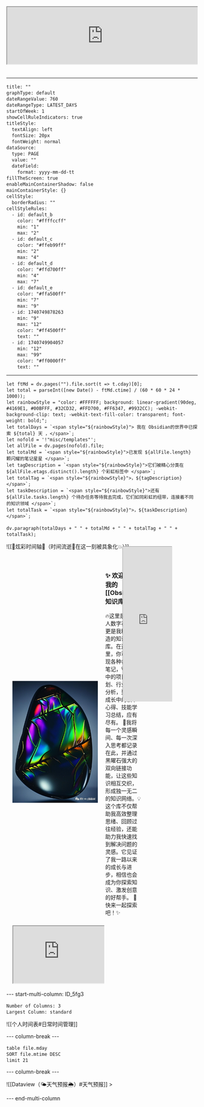 <div style=" width: 100%; height:250;overflow: hidden; "><iframe src="https://widget.pkmer.cn/free/Carousel?user=a2e5899e-975e-4457-afd4-ec3ff7dcbc90&" allow="fullscreen" style=" height: 100%; width: 100%;"></iframe></div>   

---
```contributionGraph
title: ""
graphType: default
dateRangeValue: 760
dateRangeType: LATEST_DAYS
startOfWeek: 1
showCellRuleIndicators: true
titleStyle:
  textAlign: left
  fontSize: 20px
  fontWeight: normal
dataSource:
  type: PAGE
  value: ""
  dateField:
    format: yyyy-mm-dd-tt
fillTheScreen: true
enableMainContainerShadow: false
mainContainerStyle: {}
cellStyle:
  borderRadius: ""
cellStyleRules:
  - id: default_b
    color: "#ffffccff"
    min: "1"
    max: "2"
  - id: default_c
    color: "#ffeb99ff"
    min: "2"
    max: "4"
  - id: default_d
    color: "#ffd700ff"
    min: "4"
    max: "7"
  - id: default_e
    color: "#ffa500ff"
    min: "7"
    max: "9"
  - id: 1740749878263
    min: "9"
    max: "12"
    color: "#ff4500ff"
    text: ""
  - id: 1740749904057
    min: "12"
    max: "99"
    color: "#ff0000ff"
    text: ""

```
---
```dataviewjs  
let ftMd = dv.pages("").file.sort(t => t.cday)[0];  
let total = parseInt([new Date() - ftMd.ctime] / (60 * 60 * 24 * 1000));  
let rainbowStyle = "color: #FFFFFF; background: linear-gradient(90deg, #4169E1, #00BFFF, #32CD32, #FFD700, #FF6347, #9932CC); -webkit-background-clip: text; -webkit-text-fill-color: transparent; font-weight: bold;";  
let totalDays = `<span style="${rainbowStyle}"> 我在 Obsidian的世界中已探索 ${total} 天 ，</span>`;  
let nofold = '!"misc/templates"';  
let allFile = dv.pages(nofold).file;  
let totalMd = `<span style="${rainbowStyle}">已发现 ${allFile.length} 颗闪耀的笔记星星 </span>`;  
let tagDescription = `<span style="${rainbowStyle}">它们被精心分类在 ${allFile.etags.distinct().length} 个彩虹标签中 </span>`;  
let totalTag = `<span style="${rainbowStyle}">，${tagDescription}</span>`;  
let taskDescription = `<span style="${rainbowStyle}">还有 ${allFile.tasks.length} 个待办任务等待我去完成，它们如同彩虹的纽带，连接着不同的知识领域 </span>`;
let totalTask = `<span style="${rainbowStyle}">，${taskDescription}</span>`;  

dv.paragraph(totalDays + " " + totalMd + " " + totalTag + " " + totalTask);  
```
![[🌈炫彩时间轴🌈（时间流逝🫧在这一刻被具象化💥）]]
<div style="display: flex; flex-wrap: wrap; justify-content: space-between;">  
  <!-- 左侧栏 -->
    <div style="width: 48%; margin-bottom: 1px;">  
    <!-- Obsidian logo 和欢迎语 -->
    <div style="display: flex; align-items: center; margin-bottom: 1px;">
      <img src="Obsidian logo.png" alt="Obsidian Logo" style="width: 230px; height: 320px; margin-right: 20px;">
      <div>
        <h3>✨ 欢迎来到我的 [[Obsidian]] 知识库🌟</h3>
        <p>🔥这里是我的个人数字花园，更是我精心打造的知识宝库。在这个库里，你可以发现各种各样的笔记，💗从工作中的项目规划、行业动态分析，到个人成长中的读书心得、技能学习总结，应有尽有。  🌱我将每一个灵感瞬间、每一次深入思考都记录在此，并通过黑曜石强大的双向链接功能，让这些知识相互交织，形成独一无二的知识网络。💡这个库不仅帮助我高效整理思绪、回顾过往经验，还能助力我快速找到解决问题的灵感。它见证了我一路以来的成长与进步，相信也会成为你探索知识、激发创意的好帮手。 🚀快来一起探索吧！✨</p>
      </div>
    </div>
    <!-- 天气信息 -->
    <div style=" width: 100%; height:100;overflow: hidden; margin-top: 10px;">
      <iframe src="https://widget.pkmer.cn/free/miniTianqi?user=a2e5899e-975e-4457-afd4-ec3ff7dcbc90&select-theme=ta&theme=%E6%A0%B7%E5%BC%8F5&input-text=&theme-color=%2320F8FFFF&select-icon=gif" allow="fullscreen" style=" height: 100%; width: 100%;"></iframe>
    </div>
  </div>
  <!-- 右侧栏 -->
  <div style="width: 48%;">
    <div style=" width: 90%;  height:680px;transform: scale(0.6); margin-top:-160px;;overflow: hidden; ">
      <iframe src="https://widget.pkmer.cn/free/Space?user=a2e5899e-975e-4457-afd4-ec3ff7dcbc90&" allow="fullscreen" style=" height: 100%; width: 100%;"></iframe>
    </div>
  </div>
</div>


--- start-multi-column: ID_5fg3
```column-settings
Number of Columns: 3
Largest Column: standard
```


![[个人时间表#日常时间管理]]


--- column-break ---



```dataview
table file.mday
SORT file.mtime DESC 
limit 21
```


--- column-break ---


![[Dataview（🌤️天气预报🌦️）#天气预报]] >


--- end-multi-column